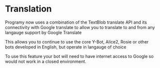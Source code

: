 # Translation

Programy now uses a combination of the TextBlob translate API and its connectivity with Google translate to allow you
to translate to and from any langauge support by Google Translate

This allows you to continue to use the core Y-Bot, Alice2, Rosie or other bots developed in English, but operate in langauge of choice

To use this feature your bot will need to have internet access to Google so would not work in a closed environment.



